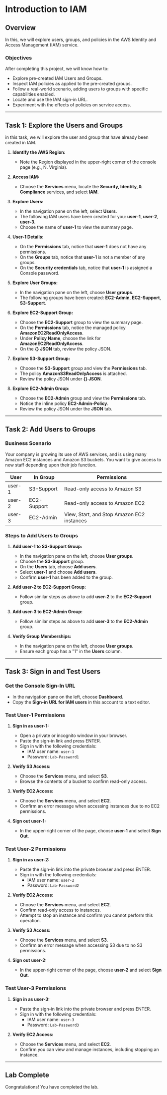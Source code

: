 # Introduction to IAM

## Overview
In this, we will explore users, groups, and policies in the AWS Identity and Access Management (IAM) service.

### Objectives
After completing this project, we will know how to:
- Explore pre-created IAM Users and Groups.
- Inspect IAM policies as applied to the pre-created groups.
- Follow a real-world scenario, adding users to groups with specific capabilities enabled.
- Locate and use the IAM sign-in URL.
- Experiment with the effects of policies on service access.

---

## Task 1: Explore the Users and Groups

in this task, we will explore the user and group that have already been created in IAM.
1. **Identify the AWS Region:**
   - Note the Region displayed in the upper-right corner of the console page (e.g., N. Virginia).

2. **Access IAM:**
   - Choose the **Services** menu, locate the **Security, Identity, & Compliance** services, and select **IAM**.

3. **Explore Users:**
   - In the navigation pane on the left, select **Users**.
   - The following IAM users have been created for you: **user-1**, **user-2**, **user-3**.
   - Choose the name of **user-1** to view the summary page.

4. **User-1 Details:**
   - On the **Permissions** tab, notice that **user-1** does not have any permissions.
   - On the **Groups** tab, notice that **user-1** is not a member of any groups.
   - On the **Security credentials** tab, notice that **user-1** is assigned a Console password.

5. **Explore User Groups:**
   - In the navigation pane on the left, choose **User groups**.
   - The following groups have been created: **EC2-Admin**, **EC2-Support**, **S3-Support**.

6. **Explore EC2-Support Group:**
   - Choose the **EC2-Support** group to view the summary page.
   - On the **Permissions** tab, notice the managed policy **AmazonEC2ReadOnlyAccess**.
   - Under **Policy Name**, choose the link for **AmazonEC2ReadOnlyAccess**.
   - On the **{} JSON** tab, review the policy JSON.

7. **Explore S3-Support Group:**
   - Choose the **S3-Support** group and view the **Permissions** tab.
   - The policy **AmazonS3ReadOnlyAccess** is attached.
   - Review the policy JSON under **{} JSON**.

8. **Explore EC2-Admin Group:**
   - Choose the **EC2-Admin** group and view the **Permissions** tab.
   - Notice the inline policy **EC2-Admin-Policy**.
   - Review the policy JSON under the **JSON** tab.

---

## Task 2: Add Users to Groups

### Business Scenario
Your company is growing its use of AWS services, and is using many Amazon EC2 instances and Amazon S3 buckets. You want to give access to new staff depending upon their job function.

| User   | In Group     | Permissions                                |
|--------|--------------|--------------------------------------------|
| user-1 | S3-Support   | Read-only access to Amazon S3              |
| user-2 | EC2-Support  | Read-only access to Amazon EC2             |
| user-3 | EC2-Admin    | View, Start, and Stop Amazon EC2 instances |

### Steps to Add Users to Groups

1. **Add user-1 to S3-Support Group:**
   - In the navigation pane on the left, choose **User groups**.
   - Choose the **S3-Support** group.
   - On the **Users** tab, choose **Add users**.
   - Select **user-1** and choose **Add users**.
   - Confirm **user-1** has been added to the group.

2. **Add user-2 to EC2-Support Group:**
   - Follow similar steps as above to add **user-2** to the **EC2-Support** group.

3. **Add user-3 to EC2-Admin Group:**
   - Follow similar steps as above to add **user-3** to the **EC2-Admin** group.

4. **Verify Group Memberships:**
   - In the navigation pane on the left, choose **User groups**.
   - Ensure each group has a "1" in the **Users** column.

---

## Task 3: Sign in and Test Users

### Get the Console Sign-In URL
- In the navigation pane on the left, choose **Dashboard**.
- Copy the **Sign-in URL for IAM users** in this account to a text editor.

### Test User-1 Permissions

1. **Sign in as user-1:**
   - Open a private or incognito window in your browser.
   - Paste the sign-in link and press ENTER.
   - Sign in with the following credentials:
     - IAM user name: `user-1`
     - Password: `Lab-Password1`

2. **Verify S3 Access:**
   - Choose the **Services** menu, and select **S3**.
   - Browse the contents of a bucket to confirm read-only access.

3. **Verify EC2 Access:**
   - Choose the **Services** menu, and select **EC2**.
   - Confirm an error message when accessing instances due to no EC2 permissions.

4. **Sign out user-1:**
   - In the upper-right corner of the page, choose **user-1** and select **Sign Out**.

### Test User-2 Permissions

1. **Sign in as user-2:**
   - Paste the sign-in link into the private browser and press ENTER.
   - Sign in with the following credentials:
     - IAM user name: `user-2`
     - Password: `Lab-Password2`

2. **Verify EC2 Access:**
   - Choose the **Services** menu, and select **EC2**.
   - Confirm read-only access to instances.
   - Attempt to stop an instance and confirm you cannot perform this operation.

3. **Verify S3 Access:**
   - Choose the **Services** menu, and select **S3**.
   - Confirm an error message when accessing S3 due to no S3 permissions.

4. **Sign out user-2:**
   - In the upper-right corner of the page, choose **user-2** and select **Sign Out**.

### Test User-3 Permissions

1. **Sign in as user-3:**
   - Paste the sign-in link into the private browser and press ENTER.
   - Sign in with the following credentials:
     - IAM user name: `user-3`
     - Password: `Lab-Password3`

2. **Verify EC2 Access:**
   - Choose the **Services** menu, and select **EC2**.
   - Confirm you can view and manage instances, including stopping an instance.

---

## Lab Complete
Congratulations! You have completed the lab.
